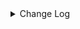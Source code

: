 <details><summary> Change Log </summary>

| Change | Commit | Version |
| --- | --- | --- |
|[Feature][Transform-V2] Support vector series sql function (#9765)|https://github.com/apache/seatunnel/commit/a40114cf7a|2.3.12|
|[Improve][Connector-milvus]update milvus-sdk-java to 2.5.11 (#9710)|https://github.com/apache/seatunnel/commit/08ebbaa8bd|2.3.12|
|[Chore] fix typos filed -&gt; field (#9757)|https://github.com/apache/seatunnel/commit/e3e1c67d29|2.3.12|
|[Improve][Connector-V2]  Optimize Milvus doc and e2e test case (#9766)|https://github.com/apache/seatunnel/commit/e67466f73e|2.3.12|
|[Improve][API] Optimize the enumerator API semantics and reduce lock calls at the connector level (#9671)|https://github.com/apache/seatunnel/commit/9212a77140|2.3.12|
|[Improve][API] Add metadata schema into catalog table (#9586)|https://github.com/apache/seatunnel/commit/385814e7f1|2.3.12|
|[Feature][Transform] Support define sink column type (#9114)|https://github.com/apache/seatunnel/commit/ab7119e507|2.3.11|
|[Feature][Checkpoint] Add check script for source/sink state class serialVersionUID missing (#9118)|https://github.com/apache/seatunnel/commit/4f5adeb1c7|2.3.11|
|[improve] milvus options (#9165)|https://github.com/apache/seatunnel/commit/5247e17640|2.3.11|
|[Fix][Connector-V2] Fix load state check in MilvusSourceReader to consider partition-level status (#8937)|https://github.com/apache/seatunnel/commit/bde235090b|2.3.10|
|[Improve][dist]add shade check rule (#8136)|https://github.com/apache/seatunnel/commit/51ef800016|2.3.9|
|[Improve][Core] Refactor common options of column/row (#7911)|https://github.com/apache/seatunnel/commit/d1582afee6|2.3.9|
|[Feature] [connector-milvus] update milvus connector to support dynamic schema, failed retry, etc. (#7885)|https://github.com/apache/seatunnel/commit/6a31f91729|2.3.9|
|[Feature][Restapi] Allow metrics information to be associated to logical plan nodes (#7786)|https://github.com/apache/seatunnel/commit/6b7c53d03c|2.3.9|
|[Fix][Connector-V2] Fix known directory create and delete ignore issues (#7700)|https://github.com/apache/seatunnel/commit/e2fb679577|2.3.8|
|[Improve][Connector-V2] Optimize milvus code (#7691)|https://github.com/apache/seatunnel/commit/1eddb8e1b1|2.3.8|
|[Improve] [Connector-V2] Optimize milvus-connector config code (#7658)|https://github.com/apache/seatunnel/commit/f831f7a5ec|2.3.8|
|[Improve][Connector-V2] update vectorType (#7446)|https://github.com/apache/seatunnel/commit/1bba72385b|2.3.8|
|[Improve][API] Move catalog open to SaveModeHandler (#7439)|https://github.com/apache/seatunnel/commit/8c2c5c79a1|2.3.8|
|[Feature][Connector-V2] Fake Source support produce vector data (#7401)|https://github.com/apache/seatunnel/commit/6937d10ac3|2.3.8|
|[Feature][Connector-V2][Milvus] Support Milvus source &amp; sink (#7158)|https://github.com/apache/seatunnel/commit/0c69b9166e|2.3.6|

</details>
